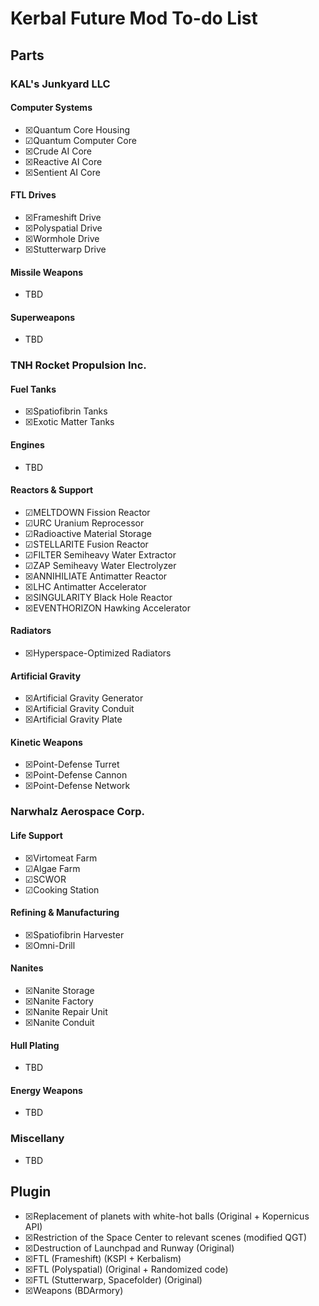 # Kerbal Future Mod To-do List

## Parts

### KAL's Junkyard LLC

#### Computer Systems

* ☒Quantum Core Housing
* ☑Quantum Computer Core
* ☒Crude AI Core
* ☒Reactive AI Core
* ☒Sentient AI Core

#### FTL Drives

* ☒Frameshift Drive
* ☒Polyspatial Drive
* ☒Wormhole Drive
* ☒Stutterwarp Drive

#### Missile Weapons

* TBD

#### Superweapons

* TBD

### TNH Rocket Propulsion Inc.

#### Fuel Tanks

* ☒Spatiofibrin Tanks
* ☒Exotic Matter Tanks

#### Engines

* TBD

#### Reactors & Support

* ☑MELTDOWN Fission Reactor
* ☑URC Uranium Reprocessor
* ☑Radioactive Material Storage
* ☑STELLARITE Fusion Reactor
* ☑FILTER Semiheavy Water Extractor
* ☑ZAP Semiheavy Water Electrolyzer
* ☒ANNIHILIATE Antimatter Reactor
* ☒LHC Antimatter Accelerator
* ☒SINGULARITY Black Hole Reactor
* ☒EVENTHORIZON Hawking Accelerator

#### Radiators

* ☒Hyperspace-Optimized Radiators

#### Artificial Gravity

* ☒Artificial Gravity Generator
* ☒Artificial Gravity Conduit
* ☒Artificial Gravity Plate

#### Kinetic Weapons

* ☒Point-Defense Turret
* ☒Point-Defense Cannon
* ☒Point-Defense Network

### Narwhalz Aerospace Corp.

#### Life Support

* ☒Virtomeat Farm
* ☑Algae Farm
* ☑SCWOR
* ☑Cooking Station

#### Refining & Manufacturing

* ☒Spatiofibrin Harvester
* ☒Omni-Drill

#### Nanites

* ☒Nanite Storage
* ☒Nanite Factory
* ☒Nanite Repair Unit
* ☒Nanite Conduit

#### Hull Plating

* TBD

#### Energy Weapons

* TBD

### Miscellany

* TBD

## Plugin

* ☒Replacement of planets with white-hot balls (Original + Kopernicus API)
* ☒Restriction of the Space Center to relevant scenes (modified QGT)
* ☒Destruction of Launchpad and Runway (Original)
* ☒FTL (Frameshift) (KSPI + Kerbalism)
* ☒FTL (Polyspatial) (Original + Randomized code)
* ☒FTL (Stutterwarp, Spacefolder) (Original)
* ☒Weapons (BDArmory)
